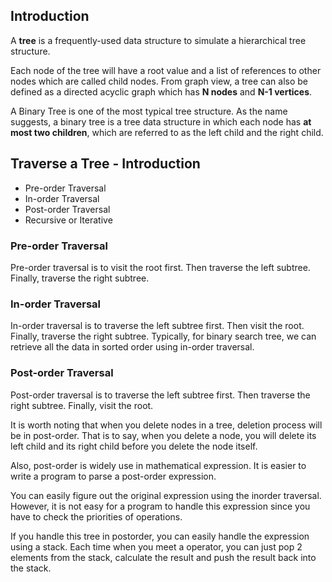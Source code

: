 ## Introduction
A **tree** is a frequently-used data structure to simulate a hierarchical tree structure.

Each node of the tree will have a root value and a list of references to other nodes which are called child nodes. From graph view, a tree can also be defined as a directed acyclic graph which has **N nodes** and **N-1 vertices**.

A Binary Tree is one of the most typical tree structure. As the name suggests, a binary tree is a tree data structure in which each node has **at most two children**, which are referred to as the left child and the right child.

## Traverse a Tree - Introduction

* Pre-order Traversal
* In-order Traversal
* Post-order Traversal
* Recursive or Iterative

### Pre-order Traversal
Pre-order traversal is to visit the root first. Then traverse the left subtree. Finally, traverse the right subtree.

### In-order Traversal
In-order traversal is to traverse the left subtree first. Then visit the root. Finally, traverse the right subtree.
Typically, for binary search tree, we can retrieve all the data in sorted order using in-order traversal.

### Post-order Traversal
Post-order traversal is to traverse the left subtree first. Then traverse the right subtree. Finally, visit the root.

It is worth noting that when you delete nodes in a tree, deletion process will be in post-order. That is to say, when you delete a node, you will delete its left child and its right child before you delete the node itself.

Also, post-order is widely use in mathematical expression. It is easier to write a program to parse a post-order expression.

You can easily figure out the original expression using the inorder traversal. However, it is not easy for a program to handle this expression since you have to check the priorities of operations.

If you handle this tree in postorder, you can easily handle the expression using a stack. Each time when you meet a operator, you can just pop 2 elements from the stack, calculate the result and push the result back into the stack.
